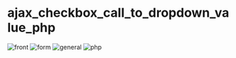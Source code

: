 # ajax_checkbox_call_to_dropdown_value_php
![front](https://user-images.githubusercontent.com/128790623/235216094-81336fea-47f9-4fa4-9eff-fe52f4e10f38.png)
![form](https://user-images.githubusercontent.com/128790623/235216388-4e34bc8d-7324-4401-b083-500dc3b92cb2.PNG)
![general](https://user-images.githubusercontent.com/128790623/235216400-1f561222-9df7-4071-bb3f-e634fc3f9c8d.PNG)
![php](https://user-images.githubusercontent.com/128790623/235216409-ad8478cb-03b6-4709-b732-e91a5a3a4d2c.PNG)

